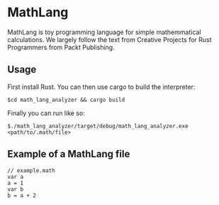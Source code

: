 # MathLang

MathLang is toy programming language for simple mathemmatical calculations. We largely follow the text from Creative Projects for Rust Programmers from Packt Publishing.

## Usage

First install Rust. You can then use cargo to build the interpreter:

```
$cd math_lang_analyzer && cargo build
```

Finally you can run like so:
```
$./math_lang_analyzer/target/debug/math_lang_analyzer.exe <path/to/.math/file>
```

## Example of a MathLang file

```
// example.math
var a
a = 1
var b
b = a + 2
```